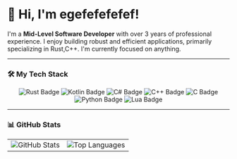 # 👋 Hi, I'm egefefefefef!

I'm a **Mid-Level Software Developer** with over 3 years of professional experience. 
I enjoy building robust and efficient applications, primarily specializing in Rust,C++. 
I'm currently focused on anything.

---

### 🛠 My Tech Stack

<p align="center">
  <img src="https://img.shields.io/badge/-Rust-DEA584?style=for-the-badge&logo=rust&logoColor=black" alt="Rust Badge"/>
  <img src="https://img.shields.io/badge/-Kotlin-0095D5?style=for-the-badge&logo=kotlin&logoColor=white" alt="Kotlin Badge"/>
  <img src="https://img.shields.io/badge/-C%23-239120?style=for-the-badge&logo=c-sharp&logoColor=white" alt="C# Badge"/>
  <img src="https://img.shields.io/badge/-C%2B%2B-00599C?style=for-the-badge&logo=c%2B%2B&logoColor=white" alt="C++ Badge"/>
  <img src="https://img.shields.io/badge/-C-A8B9CC?style=for-the-badge&logo=c&logoColor=white" alt="C Badge"/>
  <img src="https://img.shields.io/badge/-Python-3776AB?style=for-the-badge&logo=python&logoColor=white" alt="Python Badge"/>
  <img src="https://img.shields.io/badge/-Lua-000080?style=for-the-badge&logo=lua&logoColor=white" alt="Lua Badge"/>
</p>

---

### 📊 GitHub Stats

<p align="center">
  <table>
    <tr>
      <td>
        <img src="https://github-readme-stats.vercel.app/api?username=egefefefefef&show_icons=true&theme=dark&hide_border=true&count_private=true" alt="GitHub Stats" />
      </td>
      <td>
        <img src="https://github-readme-stats.vercel.app/api/top-langs/?username=egefefefefef&layout=compact&theme=dark&hide_border=true" alt="Top Languages" />
      </td>
    </tr>
  </table>
</p>
